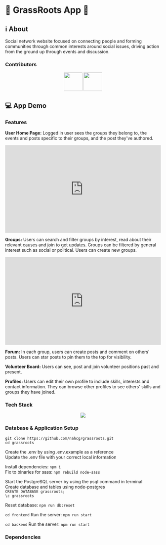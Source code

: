 # 🌱 GrassRoots App 🤝

## ℹ️ About

Social network website focused on connecting people and forming communities through common interests around social issues, driving action from the ground up through events and discussion.

### Contributors

<div align="center">
<img src="https://github.com/nahcg.png" width="60px;"/>
<img src="https://github.com/MithraPerera.png" width="60px;"/>
</div>

## 💻 App Demo

### Features
**User Home Page:** Logged in user sees the groups they belong to, the events and posts specific to their groups, and the post they've authored.
<div style="position: relative; padding-bottom: 56.25%; height: 0;"><iframe src="https://www.loom.com/embed/a04d02054b454c7d9ffcc6c61a19d754?sid=5a69f6e5-539d-4b8e-a490-9b7efc4aa994" frameborder="0" webkitallowfullscreen mozallowfullscreen allowfullscreen style="position: absolute; top: 0; left: 0; width: 100%; height: 100%;"></iframe></div>

**Groups:** Users can search and filter groups by interest, read about their relevant causes and join to get updates. Groups can be filtered by general interest such as social or political. Users can create new groups.
<div style="position: relative; padding-bottom: 56.25%; height: 0;"><iframe src="https://www.loom.com/embed/9484b2b4aa104ecd8d81d3eef2cb7bb5?sid=519dd23a-ab5d-46cf-be9c-8561f0dbc27a" frameborder="0" webkitallowfullscreen mozallowfullscreen allowfullscreen style="position: absolute; top: 0; left: 0; width: 100%; height: 100%;"></iframe></div>

**Forum:** In each group, users can create posts and comment on others' posts. Users can star posts to pin them to the top for visibility.

**Volunteer Board:** Users can see, post and join volunteer positions past and present.

**Profiles:** Users can edit their own profile to include skills, interests and contact information. They can browse other profiles to see others' skills and groups they have joined.

### Tech Stack

<p align="center">
  <a href="https://skillicons.dev">
    <img src="https://skillicons.dev/icons?i=react,express,nodejs,postgres,materialui,tailwind,css,oauth" />
  </a>
</p>

### Database & Application Setup

`git clone https://github.com/nahcg/grassroots.git` <br />
`cd grassroots`

Create the .env by using .env.example as a reference <br />
Update the .env file with your correct local information

Install dependencies: `npm i` <br />
Fix to binaries for sass: `npm rebuild node-sass`

Start the PostgreSQL server by using the psql command in terminal <br />
Create database and tables using node-postgres <br />
  ```CREATE DATABASE grassroots;``` <br />
  ```\c grassroots``` <br />

Reset database: `npm run db:reset`

```cd frontend``` 
Run the server: `npm run start`

```cd backend```
Run the server: `npm run start`

### Dependencies


